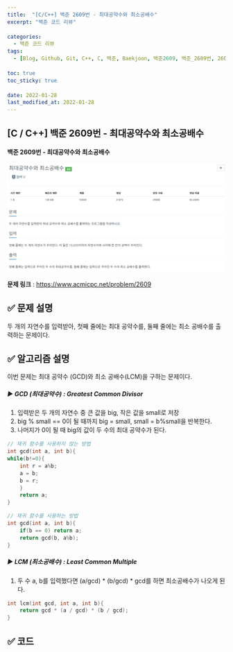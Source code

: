 ```yaml
---
title:  "[C/C++] 백준 2609번 - 최대공약수와 최소공배수"
excerpt: "백준 코드 리뷰"

categories:
  - 백준 코드 리뷰
tags:
  - [Blog, Github, Git, C++, C, 백준, Baekjoon, 백준2609, 백준_2609번, 2609번, c++_2609, 2609_c++, gcd, lcm, gcd_c++, lcm_c++, 최대공약수, 최소공배수]

toc: true
toc_sticky: true

date: 2022-01-28
last_modified_at: 2022-01-28
---
```


## [C / C++] 백준 2609번 - 최대공약수와 최소공배수

#### 백준 2609번 - 최대공약수와 최소공배수

![2609](https://github.com/2hyunjinn/2hyunjinn.github.io/blob/master/images/2022-01-28-2609_-posting/2609.PNG?raw=true)

**문제 링크** : <https://www.acmicpc.net/problem/2609>



## ✅ 문제 설명

두 개의 자연수를 입력받아, 첫째 줄에는 최대 공약수를, 둘째 줄에는 최소 공배수를 출력하는 문제이다.



## ✅ 알고리즘 설명

이번 문제는 최대 공약수 (GCD)와 최소 공배수(LCM)을 구하는 문제이다.

##### **▶ GCD (최대공약수) : Greatest Common Divisor**

1. 입력받은 두 개의 자연수 중 큰 값을 big, 작은 값을 small로 저장
2. big % small == 0이 될 때까지 big = small, small = b%small을 반복한다.
3. 나머지가 0이 될 때 big의 값이 두 수의 최대 공약수가 된다.

```c++
// 재귀 함수를 사용하지 않는 방법
int gcd(int a, int b){
while(b!=0){
	int r = a%b;
	a = b;
	b = r;
	}
	return a;
}
```

```c++
// 재귀 함수를 사용하는 방법
int gcd(int a, int b){
	if(b == 0) return a;
	return gcd(b, a%b);
}
```





##### **▶ LCM (최소공배수) : Least Common Multiple**

1. 두 수 a, b를 입력했다면 (a/gcd) * (b/gcd) * gcd를 하면 최소공배수가 나오게 된다.

```c++
int lcm(int gcd, int a, int b){
	return gcd * (a / gcd) * (b / gcd);
}
```





## ✅ 코드

<script src="https://gist.github.com/2hyunjinn/e45630461fd8de004c88e1dfcd8a1169.js"></script>

